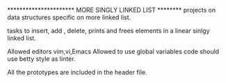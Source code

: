 **********************  MORE SINGLY LINKED LIST ********
projects on data structures specific on more linked list.

tasks to insert, add , delete, prints and frees elements in a linear sinlgy linked list.

Allowed editors vim,vi,Emacs
Allowed to use global variables
code should use betty style as linter.

All the prototypes are included in the header file.

